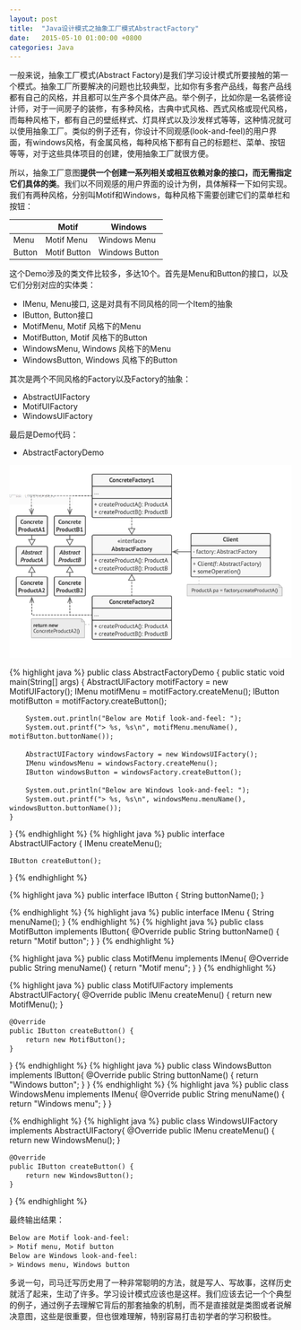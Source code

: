 ```yaml
---
layout: post
title:  "Java设计模式之抽象工厂模式AbstractFactory"
date:   2015-05-10 01:00:00 +0800
categories: Java
--- 
```


一般来说，抽象工厂模式(Abstract Factory)是我们学习设计模式所要接触的第一个模式。抽象工厂所要解决的问题也比较典型，比如你有多套产品线，每套产品线都有自己的风格，并且都可以生产多个具体产品。举个例子，比如你是一名装修设计师，对于一间房子的装修，有多种风格，古典中式风格、西式风格或现代风格，而每种风格下，都有自己的壁纸样式、灯具样式以及沙发样式等等，这种情况就可以使用抽象工厂。类似的例子还有，你设计不同观感(look-and-feel)的用户界面，有windows风格，有金属风格，每种风格下都有自己的标题栏、菜单、按钮等等，对于这些具体项目的创建，使用抽象工厂就很方便。

所以，抽象工厂意图**提供一个创建一系列相关或相互依赖对象的接口，而无需指定它们具体的类**。我们以不同观感的用户界面的设计为例，具体解释一下如何实现。我们有两种风格，分别叫Motif和Windows，每种风格下需要创建它们的菜单栏和按钮：

|        | Motif   | Windows |
| ----   | ----    | ----    |
| Menu    | Motif Menu  | Windows Menu  |
| Button  | Motif Button| Windows Button|


这个Demo涉及的类文件比较多，多达10个。首先是Menu和Button的接口，以及它们分别对应的实体类：
 
* IMenu, Menu接口, 这是对具有不同风格的同一个Item的抽象
* IButton, Button接口
* MotifMenu, Motif 风格下的Menu
* MotifButton, Motif 风格下的Button
* WindowsMenu, Windows 风格下的Menu
* WindowsButton, Windows 风格下的Button

其次是两个不同风格的Factory以及Factory的抽象：

* AbstractUIFactory
* MotifUIFactory
* WindowsUIFactory

最后是Demo代码：
* AbstractFactoryDemo

![pic](/images/2015-05-10-abstractfactory.png)

{% highlight java %}
public class AbstractFactoryDemo {
    public static void main(String[] args) {
        AbstractUIFactory motifFactory = new MotifUIFactory();
        IMenu motifMenu = motifFactory.createMenu();
        IButton motifButton = motifFactory.createButton();

        System.out.println("Below are Motif look-and-feel: ");
        System.out.printf("> %s, %s\n", motifMenu.menuName(), motifButton.buttonName());

        AbstractUIFactory windowsFactory = new WindowsUIFactory();
        IMenu windowsMenu = windowsFactory.createMenu();
        IButton windowsButton = windowsFactory.createButton();

        System.out.println("Below are Windows look-and-feel: ");
        System.out.printf("> %s, %s\n", windowsMenu.menuName(), windowsButton.buttonName());
    }
}
{% endhighlight %}
{% highlight java %}
public interface AbstractUIFactory {
    IMenu createMenu();

    IButton createButton();
}
{% endhighlight %}

{% highlight java %}
public interface IButton {
    String buttonName();
}

{% endhighlight %}
{% highlight java %}
public interface IMenu {
    String menuName();
}
{% endhighlight %}
{% highlight java %}
public class MotifButton implements IButton{
    @Override
    public String buttonName() {
        return "Motif button";
    }
}
{% endhighlight %}


{% highlight java %}
public class MotifMenu implements IMenu{
    @Override
    public String menuName() {
        return "Motif menu";
    }
}
{% endhighlight %}

{% highlight java %}
public class MotifUIFactory implements AbstractUIFactory{
    @Override
    public IMenu createMenu() {
        return new MotifMenu();
    }

    @Override
    public IButton createButton() {
        return new MotifButton();
    }
}
{% endhighlight %}
{% highlight java %}
public class WindowsButton implements IButton{
    @Override
    public String buttonName() {
        return "Windows button";
    }
}
{% endhighlight %}
{% highlight java %}
public class WindowsMenu implements IMenu{
    @Override
    public String menuName() {
        return "Windows menu";
    }
}

{% endhighlight %}
{% highlight java %}
public class WindowsUIFactory implements AbstractUIFactory{
    @Override
    public IMenu createMenu() {
        return new WindowsMenu();
    }

    @Override
    public IButton createButton() {
        return new WindowsButton();
    }
}
{% endhighlight %}

最终输出结果：
```
Below are Motif look-and-feel: 
> Motif menu, Motif button
Below are Windows look-and-feel: 
> Windows menu, Windows button
```

多说一句，司马迁写历史用了一种非常聪明的方法，就是写人、写故事，这样历史就活了起来，生动了许多。学习设计模式应该也是这样。我们应该去记一个个典型的例子，通过例子去理解它背后的那套抽象的机制，而不是直接就是类图或者说解决意图，这些是很重要，但也很难理解，特别容易打击初学者的学习积极性。

